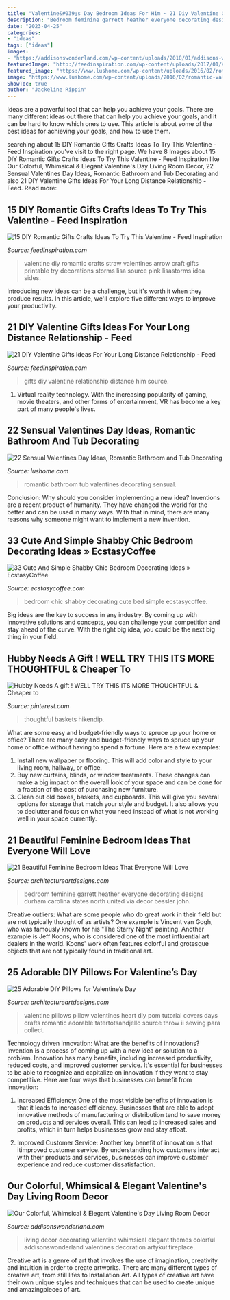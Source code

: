 ```yaml
---
title: "Valentine&#039;s Day Bedroom Ideas For Him ~ 21 Diy Valentine Gifts Ideas For Your Long Distance Relationship"
description: "Bedroom feminine garrett heather everyone decorating designs durham carolina states north united via decor bessler john"
date: "2023-04-25"
categories:
- "ideas"
tags: ["ideas"]
images:
- "https://addisonswonderland.com/wp-content/uploads/2018/01/addisons-wonderland-valentines-decor-decorating-ideas-living-room-dining-boho-anthropologie-home-brick-fireplace-black-ceilings-7-of-12-683x1024.jpg"
featuredImage: "http://feedinspiration.com/wp-content/uploads/2017/01/Valentine-DIY-Craft-Ideas.jpg"
featured_image: "https://www.lushome.com/wp-content/uploads/2016/02/romantic-valentines-day-ideas-bathtubs-5.jpg"
image: "https://www.lushome.com/wp-content/uploads/2016/02/romantic-valentines-day-ideas-bathtubs-5.jpg"
ShowToc: true
author: "Jackeline Rippin"
---
```



Ideas are a powerful tool that can help you achieve your goals. There are many different ideas out there that can help you achieve your goals, and it can be hard to know which ones to use. This article is about some of the best ideas for achieving your goals, and how to use them.

	

		
searching about 15 DIY Romantic Gifts Crafts Ideas To Try This Valentine - Feed Inspiration you've visit to the right page. We have 8 Images about 15 DIY Romantic Gifts Crafts Ideas To Try This Valentine - Feed Inspiration like Our Colorful, Whimsical &amp; Elegant Valentine&#039;s Day Living Room Decor, 22 Sensual Valentines Day Ideas, Romantic Bathroom and Tub Decorating and also 21 DIY Valentine Gifts Ideas For Your Long Distance Relationship - Feed. Read more:
		
    
## 15 DIY Romantic Gifts Crafts Ideas To Try This Valentine - Feed Inspiration

<img loading=lazy src="http://feedinspiration.com/wp-content/uploads/2017/01/Valentine-DIY-Craft-Ideas.jpg" onerror="this.onerror=null;this.src='https://tse2.mm.bing.net/th?id=OIP.k6PP5gbYo5T5RCu9W7Km-QHaLA&amp;pid=15.1';" alt="15 DIY Romantic Gifts Crafts Ideas To Try This Valentine - Feed Inspiration">

_Source: feedinspiration.com_

>valentine diy romantic crafts straw valentines arrow craft gifts printable try decorations storms lisa source pink lisastorms idea sides. 

	

Introducing new ideas can be a challenge, but it's worth it when they produce results. In this article, we'll explore five different ways to improve your productivity.

    
## 21 DIY Valentine Gifts Ideas For Your Long Distance Relationship - Feed

<img loading=lazy src="http://feedinspiration.com/wp-content/uploads/2016/12/Diy-Gifts-For-Him.jpg" onerror="this.onerror=null;this.src='https://tse3.mm.bing.net/th?id=OIP.rSoRMctrLxJJaGzx519IIwHaJ3&amp;pid=15.1';" alt="21 DIY Valentine Gifts Ideas For Your Long Distance Relationship - Feed">

_Source: feedinspiration.com_

>gifts diy valentine relationship distance him source. 

	

1. Virtual reality technology. With the increasing popularity of gaming, movie theaters, and other forms of entertainment, VR has become a key part of many people's lives.

    
## 22 Sensual Valentines Day Ideas, Romantic Bathroom And Tub Decorating

<img loading=lazy src="https://www.lushome.com/wp-content/uploads/2016/02/romantic-valentines-day-ideas-bathtubs-5.jpg" onerror="this.onerror=null;this.src='https://tse4.mm.bing.net/th?id=OIP.bdFgyx0fPE8Q82ket6dxagHaEq&amp;pid=15.1';" alt="22 Sensual Valentines Day Ideas, Romantic Bathroom and Tub Decorating">

_Source: lushome.com_

>romantic bathroom tub valentines decorating sensual. 

	

Conclusion: Why should you consider implementing a new idea?
Inventions are a recent product of humanity. They have changed the world for the better and can be used in many ways. With that in mind, there are many reasons why someone might want to implement a new invention.

    
## 33 Cute And Simple Shabby Chic Bedroom Decorating Ideas » EcstasyCoffee

<img loading=lazy src="https://i0.wp.com/www.ecstasycoffee.com/wp-content/uploads/2016/08/Shabby-Chic-Bedroom-With-Vintage-Iron-Bed-And-Floral-Beddings.jpg?resize=600%2C900" onerror="this.onerror=null;this.src='https://tse1.mm.bing.net/th?id=OIP.h46cEys-Cx0N5jMDYvcD9wHaLH&amp;pid=15.1';" alt="33 Cute And Simple Shabby Chic Bedroom Decorating Ideas » EcstasyCoffee">

_Source: ecstasycoffee.com_

>bedroom chic shabby decorating cute bed simple ecstasycoffee. 

	

Big ideas are the key to success in any industry. By coming up with innovative solutions and concepts, you can challenge your competition and stay ahead of the curve. With the right big idea, you could be the next big thing in your field.

    
## Hubby Needs A Gift ! WELL TRY THIS ITS MORE THOUGHTFUL &amp; Cheaper To

<img loading=lazy src="https://i.pinimg.com/736x/8b/9d/55/8b9d55dad42103febc942c52dcac40fa.jpg" onerror="this.onerror=null;this.src='https://tse4.mm.bing.net/th?id=OIP.kqfDuLe1ewx1jpihsPPp8gHaJ4&amp;pid=15.1';" alt="Hubby Needs A gift ! WELL TRY THIS ITS MORE THOUGHTFUL &amp; Cheaper to">

_Source: pinterest.com_

>thoughtful baskets hikendip. 

	

What are some easy and budget-friendly ways to spruce up your home or office?
There are many easy and budget-friendly ways to spruce up your home or office without having to spend a fortune. Here are a few examples: 
1. Install new wallpaper or flooring. This will add color and style to your living room, hallway, or office. 
2. Buy new curtains, blinds, or window treatments. These changes can make a big impact on the overall look of your space and can be done for a fraction of the cost of purchasing new furniture. 
3. Clean out old boxes, baskets, and cupboards. This will give you several options for storage that match your style and budget. It also allows you to declutter and focus on what you need instead of what is not working well in your space currently. 

    
## 21 Beautiful Feminine Bedroom Ideas That Everyone Will Love

<img loading=lazy src="http://www.architectureartdesigns.com/wp-content/uploads/2015/11/819.jpg" onerror="this.onerror=null;this.src='https://tse1.mm.bing.net/th?id=OIP.TOHS9O6Jf0YNB7YUBSY2ZQHaIZ&amp;pid=15.1';" alt="21 Beautiful Feminine Bedroom Ideas That Everyone Will Love">

_Source: architectureartdesigns.com_

>bedroom feminine garrett heather everyone decorating designs durham carolina states north united via decor bessler john. 

	

Creative outliers: What are some people who do great work in their field but are not typically thought of as artists?
One example is Vincent van Gogh, who was famously known for his "The Starry Night" painting. Another example is Jeff Koons, who is considered one of the most influential art dealers in the world. Koons' work often features colorful and grotesque objects that are not typically found in traditional art.

    
## 25 Adorable DIY Pillows For Valentine’s Day

<img loading=lazy src="http://www.architectureartdesigns.com/wp-content/uploads/2014/01/2526.jpg" onerror="this.onerror=null;this.src='https://tse3.mm.bing.net/th?id=OIP.gEHvIfITzZMEfee3-IFQhwHaLL&amp;pid=15.1';" alt="25 Adorable DIY Pillows for Valentine’s Day">

_Source: architectureartdesigns.com_

>valentine pillows pillow valentines heart diy pom tutorial covers days crafts romantic adorable tatertotsandjello source throw ii sewing para collect. 

	

Technology driven innovation: What are the benefits of innovations?
Invention is a process of coming up with a new idea or solution to a problem. Innovation has many benefits, including increased productivity, reduced costs, and improved customer service. It's essential for businesses to be able to recognize and capitalize on innovation if they want to stay competitive. Here are four ways that businesses can benefit from innovation: 
1. Increased Efficiency: One of the most visible benefits of innovation is that it leads to increased efficiency. Businesses that are able to adopt innovative methods of manufacturing or distribution tend to save money on products and services overall. This can lead to increased sales and profits, which in turn helps businesses grow and stay afloat. 

2. Improved Customer Service: Another key benefit of innovation is that itimproved customer service. By understanding how customers interact with their products and services, businesses can improve customer experience and reduce customer dissatisfaction.

    
## Our Colorful, Whimsical &amp; Elegant Valentine&#039;s Day Living Room Decor

<img loading=lazy src="https://addisonswonderland.com/wp-content/uploads/2018/01/addisons-wonderland-valentines-decor-decorating-ideas-living-room-dining-boho-anthropologie-home-brick-fireplace-black-ceilings-7-of-12-683x1024.jpg" onerror="this.onerror=null;this.src='https://tse3.mm.bing.net/th?id=OIP.9Pr2NREt_BcPjJ04pp0gHgHaLG&amp;pid=15.1';" alt="Our Colorful, Whimsical &amp; Elegant Valentine&#039;s Day Living Room Decor">

_Source: addisonswonderland.com_

>living decor decorating valentine whimsical elegant themes colorful addisonswonderland valentines decoration artykuł fireplace. 

	

Creative art is a genre of art that involves the use of imagination, creativity and intuition in order to create artworks. There are many different types of creative art, from still lifes to Installation Art. All types of creative art have their own unique styles and techniques that can be used to create unique and amazingpieces of art.

